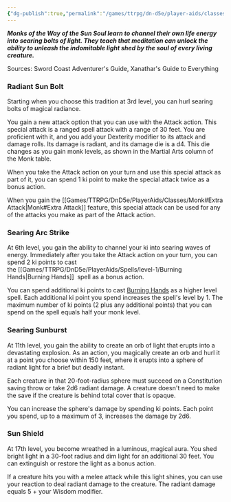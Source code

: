 ```yaml
---
{"dg-publish":true,"permalink":"/games/ttrpg/dn-d5e/player-aids/classes/class-specialisations/monk-sun-soul/","tags":["TTRPG/DND/5e"]}
---
```



**_Monks of the Way of the Sun Soul learn to channel their own life energy into searing bolts of light. They teach that meditation can unlock the ability to unleash the indomitable light shed by the soul of every living creature._**

Sources: Sword Coast Adventurer's Guide, Xanathar's Guide to Everything

### Radiant Sun Bolt

Starting when you choose this tradition at 3rd level, you can hurl searing bolts of magical radiance.

You gain a new attack option that you can use with the Attack action. This special attack is a ranged spell attack with a range of 30 feet. You are proficient with it, and you add your Dexterity modifier to its attack and damage rolls. Its damage is radiant, and its damage die is a d4. This die changes as you gain monk levels, as shown in the Martial Arts column of the Monk table.

When you take the Attack action on your turn and use this special attack as part of it, you can spend 1 ki point to make the special attack twice as a bonus action.

When you gain the [[Games/TTRPG/DnD5e/PlayerAids/Classes/Monk#Extra Attack\|Monk#Extra Attack]] feature, this special attack can be used for any of the attacks you make as part of the Attack action.

### Searing Arc Strike

At 6th level, you gain the ability to channel your ki into searing waves of energy. Immediately after you take the Attack action on your turn, you can spend 2 ki points to cast the [[Games/TTRPG/DnD5e/PlayerAids/Spells/level-1/Burning Hands\|Burning Hands]]  spell as a bonus action.

You can spend additional ki points to cast [Burning Hands](http://dnd5e.wikidot.com/spell:burning-hands) as a higher level spell. Each additional ki point you spend increases the spell's level by 1. The maximum number of ki points (2 plus any additional points) that you can spend on the spell equals half your monk level.

### Searing Sunburst

At 11th level, you gain the ability to create an orb of light that erupts into a devastating explosion. As an action, you magically create an orb and hurl it at a point you choose within 150 feet, where it erupts into a sphere of radiant light for a brief but deadly instant.

Each creature in that 20-foot-radius sphere must succeed on a Constitution saving throw or take 2d6 radiant damage. A creature doesn't need to make the save if the creature is behind total cover that is opaque.

You can increase the sphere's damage by spending ki points. Each point you spend, up to a maximum of 3, increases the damage by 2d6.

### Sun Shield

At 17th level, you become wreathed in a luminous, magical aura. You shed bright light in a 30-foot radius and dim light for an additional 30 feet. You can extinguish or restore the light as a bonus action.

If a creature hits you with a melee attack while this light shines, you can use your reaction to deal radiant damage to the creature. The radiant damage equals 5 + your Wisdom modifier.
